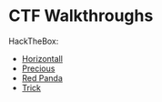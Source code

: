 # CTF Walkthroughs

HackTheBox:
- [Horizontall](/horizontall/walkthrough.html)
- [Precious](/precious/walkthrough.html)
- [Red Panda](/red-panda/walkthrough.html)
- [Trick](/trick/walkthrough.html)



